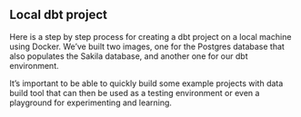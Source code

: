 ## Local dbt project 

Here is a step by step process for creating a dbt project on a local machine using Docker. We’ve built two images, one for the Postgres database that also populates the Sakila database, and another one for our dbt environment. 

It’s important to be able to quickly build some example projects with data build tool that can then be used as a testing environment or even a playground for experimenting and learning.
